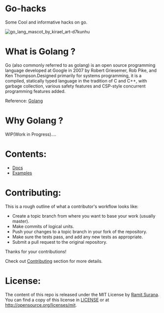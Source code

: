 # Go-hacks

Some Cool and informative hacks on go.

![go_lang_mascot_by_kirael_art-d7kunhu](https://cloud.githubusercontent.com/assets/8342133/12857485/7333e680-cc70-11e5-9980-ac99c3b94eb6.gif)



# What is Golang ?

Go (also commonly referred to as golang) is an open source programming language developed at Google in 2007 by Robert Griesemer, Rob Pike, and Ken Thompson.Designed primarily for systems programming, it is a compiled, statically typed language in the tradition of C and C++, with garbage collection, various safety features and CSP-style concurrent programming features added.

Reference: [Golang](https://en.wikipedia.org/wiki/Go_(programming_language))

# Why Golang ?

WIP(Work in Progress)....

# Contents:

* [Docs](https://github.com/coolhacks/go-hacks/tree/master/docs)
* [Examples](https://github.com/coolhacks/go-hacks/tree/master/examples)

# Contributing: 

This is a rough outline of what a contributor's workflow looks like:

- Create a topic branch from where you want to base your work (usually master).
- Make commits of logical units.
- Push your changes to a topic branch in your fork of the repository.
- Make sure the tests pass, and add any new tests as appropriate.
- Submit a pull request to the original repository.

Thanks for your contributions!

Check out [Contributing](https://github.com/coolhacks/go-hacks/blob/master/CONTRIBUTING.md) section for more details.

# License:

The content of this repo is released under the MIT License by [Ramit Surana](http://ramitsurana.github.io).
You can find a copy of this license in [LICENSE](https://github.com/coolhacks/go-hacks/blob/master/LICENSE) or at http://opensource.org/licenses/mit.

